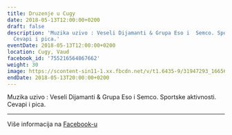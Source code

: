 ```yaml
---
title: Druzenje u Cugy
date: 2018-05-13T12:00:00+0200
draft: false
description: 'Muzika uzivo : Veseli Dijamanti & Grupa Eso i  Semco. Sportske aktivnosti.
  Cevapi i pica.'
eventDate: 2018-05-13T12:00:00+0200
location: Cugy, Vaud
facebook_id: '755216564867662'
weight: 30
image: https://scontent-sin11-1.xx.fbcdn.net/v/t1.6435-9/31947293_1665614486867697_1159691004425535488_n.jpg?_nc_cat=104&ccb=1-7&_nc_sid=9e60e4&_nc_ohc=xLprEdTwO4YQ7kNvwE6gFzk&_nc_oc=AdnyISC9IPVDZLVDgwckALBuIvk562UI_PdrEF9J7xYxkgBEIexSTYE7ldwFSBs9Bsg&_nc_zt=23&_nc_ht=scontent-sin11-1.xx&edm=ABTKTjYEAAAA&_nc_gid=mHjS_GuZNKDI82Ng7PyY2A&oh=00_AfFsZuFtnnuKjTD2RLumMZRXUd4ByMXOERpSAstH971Jzg&oe=6831AA9A
endDate: 2018-05-13T20:00:00+0200
---
```


Muzika uzivo : Veseli Dijamanti & Grupa Eso i  Semco. Sportske aktivnosti. Cevapi i pica.

---

Više informacija na [Facebook-u](https://facebook.com/events/755216564867662)